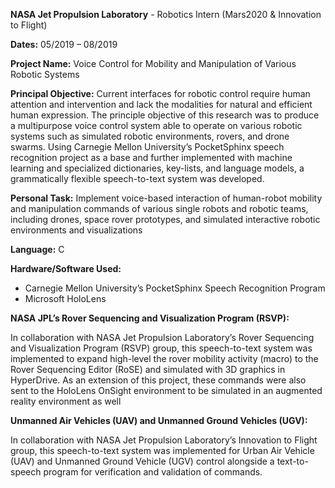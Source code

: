 **NASA Jet Propulsion Laboratory** - Robotics Intern (Mars2020 & Innovation to Flight)

**Dates:** 05/2019 – 08/2019

**Project Name:** Voice Control for Mobility and Manipulation of Various Robotic Systems 

**Principal Objective:** Current interfaces for robotic control require human attention and intervention and lack the modalities for natural and efficient human expression. The principle objective of this research was to produce a multipurpose voice control system able to operate on various robotic systems such as simulated robotic environments, rovers, and drone swarms. Using Carnegie Mellon University’s PocketSphinx speech recognition project as a base and further implemented with machine learning and specialized dictionaries, key-lists, and language models, a grammatically flexible speech-to-text system was developed.

**Personal Task:** Implement voice-based interaction of human-robot mobility and manipulation commands of various single robots and robotic teams, including drones, space rover prototypes, and simulated interactive robotic environments and visualizations

**Language:** C 

**Hardware/Software Used:**

- Carnegie Mellon University’s PocketSphinx Speech Recognition Program
- Microsoft HoloLens

**NASA JPL’s Rover Sequencing and Visualization Program (RSVP):**

In collaboration with NASA Jet Propulsion Laboratory’s Rover Sequencing and Visualization Program (RSVP) group, this speech-to-text system was implemented to expand high-level the rover mobility activity (macro) to the Rover Sequencing Editor (RoSE) and simulated with 3D graphics in HyperDrive. As an extension of this project, these commands were also
sent to the HoloLens OnSight environment to be simulated in an augmented reality environment as well

**Unmanned Air Vehicles (UAV) and Unmanned Ground Vehicles (UGV):**

In collaboration with NASA Jet Propulsion Laboratory’s Innovation to Flight group, this speech-to-text system was implemented for Urban Air Vehicle (UAV) and Unmanned Ground Vehicle (UGV) control alongside a text-to-speech program for verification and validation of commands.
